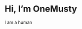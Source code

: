 # Hi, I’m OneMusty
I am a human
<!---
OneMusty/OneMusty is a ✨ special ✨ repository because its `README.md` (this file) appears on your GitHub profile.
You can click the Preview link to take a look at your changes.
--->
